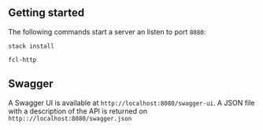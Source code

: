 Getting started
---------------

The following commands start a server an listen to port `8080`:
```
stack install

fcl-http
```


Swagger
-------

A Swagger UI is available at `http://localhost:8080/swagger-ui`. A JSON file
with a description of the API is returned on `http:://localhost:8080/swagger.json`

